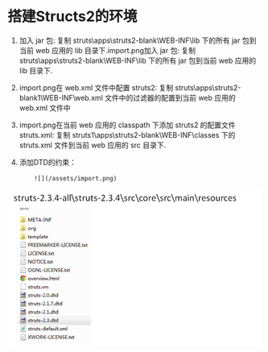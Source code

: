 # 搭建Structs2的环境

1. 加入 jar 包: 复制 struts\apps\struts2-blank\WEB-INF\lib 下的所有 jar 包到当前 web 应用的 lib 目录下.import.png加入 jar 包: 复制 struts\apps\struts2-blank\WEB-INF\lib 下的所有 jar 包到当前 web 应用的 lib 目录下.

2. import.png在 web.xml 文件中配置 struts2: 复制 struts\apps\struts2-blank1\WEB-INF\web.xml 文件中的过滤器的配置到当前 web 应用的 web.xml 文件中

3. import.png在当前 web 应用的 classpath 下添加 struts2 的配置文件 struts.xml: 复制 struts1\apps\struts2-blank\WEB-INF\classes 下的 struts.xml 文件到当前 web 应用的 src 目录下.  

4. 添加DTD的约束：

           ![](/assets/import.png)

![](/assets/import2.png)

